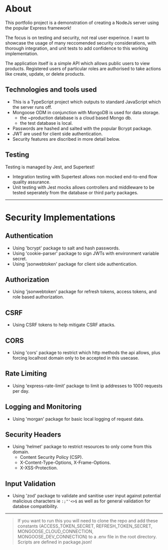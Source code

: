 # About

This portfolio project is a demonstration of creating a NodeJs server using the popular Express framework!

The focus is on testing and security, not real user experince. I want to showcase the usage of many reccomended security considerations, with thorough integration, and unit tests to add confidence to this working implementation.

The application itself is a simple API which allows public users to view products. Registered users of particular roles are authorised to take actions like create, update, or delete products.

## Technologies and tools used

- This is a TypeScript project which outputs to standard JavaScript which the server runs off.
- Mongoose ODM in conjunction with MongoDB is used for data storage.
  - the ~production database is a cloud based Mongo db.
  - the test database is local.
- Passwords are hashed and salted with the popular Bcrypt package.
- JWT are used for client side authentication.
- Security features are discribed in more detail below.

## Testing

Testing is managed by Jest, and Supertest!

- Integration testing with Supertest allows non mocked end-to-end flow quality assurance.
- Unit testing with Jest mocks allows controllers and middleware to be tested seperately from the database or third party packages.

---

# Security Implementations

## Authentication

- Using 'bcrypt' package to salt and hash passwords.
- Using 'cookie-parser' package to sign JWTs with environment variable secret.
- Using 'jsonwebtoken' package for client side authentication.

## Authorization

- Using 'jsonwebtoken' package for refresh tokens, access tokens, and role based authorization.

## CSRF

- Using CSRF tokens to help mitigate CSRF attacks.

## CORS

- Using 'cors' package to restrict which http methods the api allows, plus forcing localhost domain only to be accepted in this usecase.

## Rate Limiting

- Using 'express-rate-limit' package to limit ip addresses to 1000 requests per day.

## Logging and Monitoring

- Using 'morgan' package for basic local logging of request data.

## Security Headers

- Using 'helmet' package to restrict resources to only come from this domain.
  - Content Security Policy (CSP).
  - X-Content-Type-Options, X-Frame-Options.
  - X-XSS-Protection.

## Input Validation

- Using 'zod' package to validate and sanitise user input against potential malicious characters ie `:;"'<>$` as well as for general validation for databse compatibility.

---

> If you want to run this you will need to clone the repo and add these constants (ACCESS_TOKEN_SECRET, REFRESH_TOKEN_SECRET, MONGOOSE_CLOUD_CONNECTION, MONGOOSE_DEV_CONNECTION) to a .env file in the root directory. Scripts are defined in package.json!
